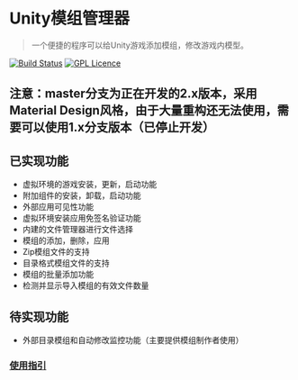 # Unity模组管理器

> ⼀个便捷的程序可以给Unity游戏添加模组，修改游戏内模型。

[![Build Status](https://travis-ci.org/xausky/UnityModManager.svg?branch=master)](https://travis-ci.org/xausky/UnityModManager)
[![GPL Licence](https://badges.frapsoft.com/os/gpl/gpl.svg?v=103)](https://opensource.org/licenses/GPL-3.0/)

## 注意：master分支为正在开发的2.x版本，采用Material Design风格，由于大量重构还无法使用，需要可以使用1.x分支版本（已停止开发）

## 已实现功能
* 虚拟环境的游戏安装，更新，启动功能
* 附加组件的安装，卸载，启动功能
* 外部应用可见性功能
* 虚拟环境安装应用免签名验证功能
* 内建的文件管理器进行文件选择
* 模组的添加，删除，应用
* Zip模组文件的支持
* 目录格式模组文件的支持
* 模组的批量添加功能
* 检测并显示导入模组的有效文件数量

## 待实现功能
* 外部目录模组和自动修改监控功能（主要提供模组制作者使用）

### [使用指引](guide/guide.md)
